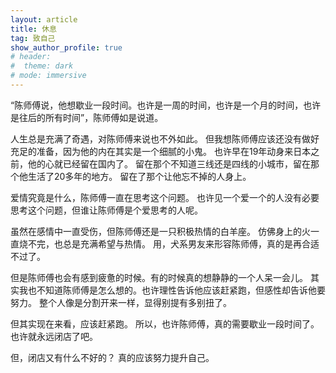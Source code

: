 ```yaml
---
layout: article
title: 休息
tag: 致自己
show_author_profile: true
# header:
#  theme: dark
# mode: immersive
---
```

“陈师傅说，他想歇业一段时间。也许是一周的时间，也许是一个月的时间，也许是往后的所有时间”，陈师傅如是说道。

人生总是充满了奇遇，对陈师傅来说也不外如此。
但我想陈师傅应该还没有做好充足的准备，因为他的内在其实是一个细腻的小鬼。
也许早在19年动身来日本之前，他的心就已经留在国内了。
留在那个不知道三线还是四线的小城市，留在那个他生活了20多年的地方。 
留在了那个让他忘不掉的人身上。

爱情究竟是什么，陈师傅一直在思考这个问题。
也许见一个爱一个的人没有必要思考这个问题，但谁让陈师傅是个爱思考的人呢。

虽然在感情中一直受伤，但陈师傅还是一只积极热情的白羊座。
仿佛身上的火一直烧不完，也总是充满希望与热情。
用，犬系男友来形容陈师傅，真的是再合适不过了。

但是陈师傅也会有感到疲惫的时候。有的时候真的想静静的一个人呆一会儿。
其实我也不知道陈师傅是怎么想的。也许理性告诉他应该赶紧跑，但感性却告诉他要努力。
整个人像是分割开来一样，显得别提有多别扭了。

但其实现在来看，应该赶紧跑。
所以，也许陈师傅，真的需要歇业一段时间了。
也许就永远闭店了吧。

但，闭店又有什么不好的？
真的应该努力提升自己。

<!-- 我初遇陈师傅是在留学生群中。陈师傅在群里疯狂的送各种生活用品，其中刚好有我想要的东西，于是就加了联系方式。 -->
